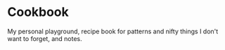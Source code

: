 # Cookbook
My personal playground, recipe book for patterns and nifty things I don't want to forget, and notes.